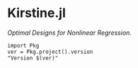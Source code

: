 # Kirstine.jl

*Optimal Designs for Nonlinear Regression.*

```@eval
import Pkg
ver = Pkg.project().version
"Version $(ver)"
```
